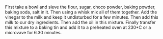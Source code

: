 First take a bowl and sieve the flour, sugar, choco powder, baking powder, baking soda, salt in it.
Then using a whisk mix all of them together.
Add the vinegar to the milk and keep it undisturbed for a few minutes.
Then add this milk to our dry ingredients.
Then add the oil in this mixture.
Finally transfer this mixture to a baking tin and add it to a preheated oven at 230*C or a microvave for 6.30 minutes.